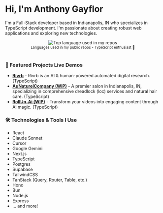 # Hi, I'm Anthony Gayflor

I'm a Full-Stack developer based in Indianapolis, IN who specializes in TypeScript development. I'm passionate about creating robust web applications and exploring new technologies.

<div align="center">
  <img width="" src="https://github-readme-stats.vercel.app/api/top-langs/?username=anthonyg56&layout=compact&hide_title=1&card_width=300" alt="Top language used in my repos" />
  <br />
  <small>Languages used in my public repos - TypeScript enthusiast 💙</small>
  <br />
  <br />
</div>

### 🚀 Featured Projects Live Demos

*   **[Rivrb](https://Rivrb.com)** - Rivrb is an AI & human-powered automated digital research. (TypeScript)
*   **[AuNaturelCompany (WIP)](https://au-naturel-company.vercel.app/)** - A premier salon in Indianapolis, IN, specializing in comprehensive dreadlock (loc) services and natural hair care. (TypeScript)
*   **[RollUp-Ai (WIP)](https://rollup-ai.fly.dev)** - Transform your videos into engaging content through Ai magic. (TypeScript)

### 🛠️ Technologies & Tools I Use

- React
- Claude Sonnet
- Cursor
- Google Gemini
- Next.js
- TypeScript
- Postgres
- Supabase
- TailwindCSS
- TanStack (Query, Router, Table, etc.)
- Hono
- Bun
- Node.js
- Express
- ... and more!


